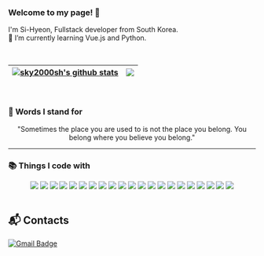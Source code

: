 ### Welcome to my page! 👋
I'm Si-Hyeon, Fullstack developer from South Korea.
<br>🌱 I’m currently learning Vue.js and Python.
<!-- currently living in Stockholm, Sweden. -->

<!--
**sky2000sh/sky2000sh** is a ✨ _special_ ✨ repository because its `README.md` (this file) appears on your GitHub profile.

Here are some ideas to get you started:

- 🔭 I’m currently working on ...
- 🌱 I’m currently learning ...
- 👯 I’m looking to collaborate on ...
- 🤔 I’m looking for help with ...
- 💬 Ask me about ...
- 📫 How to reach me: ...
- 😄 Pronouns: ...
- ⚡ Fun fact: ...
-->

<br>

| <a href="https://github.com/sky2000sh/sky2000sh"><img align="center" src="https://github-readme-stats.vercel.app/api?username=sky2000sh&show_icons=true&theme=vue-dark" alt="sky2000sh's github stats" /></a> | <a href="https://github.com/sky2000sh/sky2000sh"><img align="center" src="https://github-readme-stats.vercel.app/api/top-langs/?username=sky2000sh&layout=compact&langs_count=8&theme=vue-dark" /></a> |
| ------------- | ------------- |
<!--
![sky2000sh's github stats](https://github-readme-stats.vercel.app/api?username=sky2000sh&show_icons=true&theme=vue-dark)
![Top Langs](https://github-readme-stats.vercel.app/api/top-langs/?username=sky2000sh&layout=compact&langs_count=8&theme=vue-dark)
-->
<br>

### 💪 Words I stand for
<div align = center> "Sometimes the place you are used to is not the place you belong. You belong where you believe you belong." </div>
<hr>

### 📚 Things I code with
<div align = center> 
  <img src="https://img.shields.io/badge/java-007396?style=for-the-badge&logo=java&logoColor=white">
  <img src="https://img.shields.io/badge/html5-E34F26?style=for-the-badge&logo=html5&logoColor=white"> 
  <img src="https://img.shields.io/badge/css-1572B6?style=for-the-badge&logo=css3&logoColor=white"> 
  <img src="https://img.shields.io/badge/javascript-F7DF1E?style=for-the-badge&logo=javascript&logoColor=black"> 
  <img src="https://img.shields.io/badge/jquery-0769AD?style=for-the-badge&logo=jquery&logoColor=white">
  <img src="https://img.shields.io/badge/oracle-F80000?style=for-the-badge&logo=oracle&logoColor=white"> 
  <img src="https://img.shields.io/badge/mariaDB-003545?style=for-the-badge&logo=mariaDB&logoColor=white">
  <img src="https://img.shields.io/badge/postgresql-D9EAFD?style=for-the-badge&logo=postgresql&logoColor=white">
  <img src="https://img.shields.io/badge/vue.js-4FC08D?style=for-the-badge&logo=vue.js&logoColor=white"> 
  <img src="https://img.shields.io/badge/node.js-339933?style=for-the-badge&logo=Node.js&logoColor=white">
  <img src="https://img.shields.io/badge/nginx-20B2AA?style=for-the-badge&logo=nginx&logoColor=white">
  <img src="https://img.shields.io/badge/spring-6DB33F?style=for-the-badge&logo=spring&logoColor=white"> 
  <img src="https://img.shields.io/badge/bootstrap-7952B3?style=for-the-badge&logo=bootstrap&logoColor=white">
  <img src="https://img.shields.io/badge/apache tomcat-F8DC75?style=for-the-badge&logo=apachetomcat&logoColor=white">
  <img src="https://img.shields.io/badge/github-181717?style=for-the-badge&logo=github&logoColor=white">
  <img src="https://img.shields.io/badge/git-F05032?style=for-the-badge&logo=git&logoColor=white">
  <img src="https://img.shields.io/badge/gradle-02303A?style=for-the-badge&logo=gradle&logoColor=white">
  <img src="https://img.shields.io/badge/Docker-2496ED?style=for-the-badge&logo=Docker&logoColor=white">
  <img src="https://img.shields.io/badge/grafana-181818?style=for-the-badge&logo=grafana&logoColor=white">
  <img src="https://img.shields.io/badge/python-F1F0E8?style=for-the-badge&logo=python&logoColor=white">
  <img src="https://img.shields.io/badge/dart-0A5EB0?style=for-the-badge&logo=dart&logoColor=white">
</div>

<br>

## 📬 Contacts
[![Gmail Badge](https://img.shields.io/badge/Gmail-d14836?style-flat-square&logo=Gmail&logoColor=white&link=mailto:sky2000sh@gmail.com)](mailto:sky2000sh@gmail.com)
<!-- [![Naver Badge](https://img.shields.io/badge/Naver-03C75A?style-flat-square&logo=Naver&logoColor=white&link=mailto:sky2000sh@naver.com)](mailto:sky2000sh@naver.com)  -->
<!-- https://zzsza.github.io/development/2020/07/10/make-github-profile-readme/ -->
